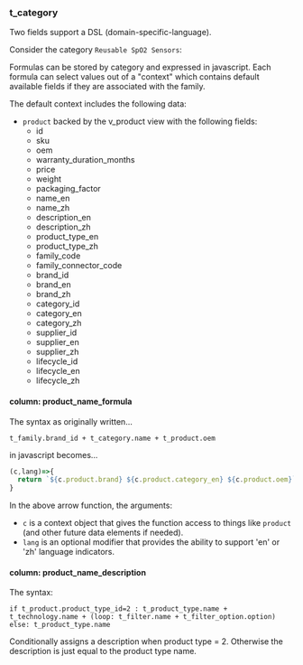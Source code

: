 ### t_category

Two fields support a DSL (domain-specific-language).

Consider the category `Reusable SpO2 Sensors`:

Formulas can be stored by category and expressed in javascript. Each formula can select values out of a "context" which contains default available fields if they are associated with the family. 

The default context includes the following data:
* `product` backed by the v_product view with the following fields:
  * id
  * sku
  * oem
  * warranty_duration_months
  * price
  * weight
  * packaging_factor
  * name_en
  * name_zh
  * description_en
  * description_zh
  * product_type_en
  * product_type_zh
  * family_code
  * family_connector_code
  * brand_id
  * brand_en
  * brand_zh
  * category_id
  * category_en
  * category_zh
  * supplier_id
  * supplier_en
  * supplier_zh
  * lifecycle_id
  * lifecycle_en
  * lifecycle_zh




#### column: product_name_formula
The syntax as originally written...

```
t_family.brand_id + t_category.name + t_product.oem
```

in javascript becomes...
```javascript
(c,lang)=>{
  return `${c.product.brand} ${c.product.category_en} ${c.product.oem}`;
}
```
In the above arrow function, the arguments:
* `c` is a context object that gives the function access to things like `product` (and other future data elements if needed).
* `lang` is an optional modifier that provides the ability to support 'en' or 'zh' language indicators.

#### column: product_name_description
The syntax: 

```
if t_product.product_type_id=2 : t_product_type.name + t_technology.name + (loop: t_filter.name + t_filter_option.option)
else: t_product_type.name
```

Conditionally assigns a description when product type = 2. Otherwise the description is just equal to the product type name.